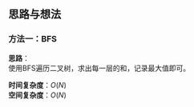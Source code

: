 ## 思路与想法
### 方法一：BFS
**思路**：  
使用BFS遍历二叉树，求出每一层的和，记录最大值即可。

**时间复杂度**：*O*(*N*)  
**空间复杂度**：*O*(*N*)
